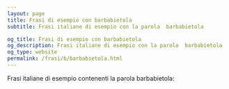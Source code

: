 ```yaml
---
layout: page
title: Frasi di esempio con barbabietola 
subtitle: Frasi italiane di esempio con la parola  barbabietola

og_title: Frasi di esempio con barbabietola 
og_description: Frasi italiane di esempio con la parola  barbabietola
og_type: website
permalink: /frasi/b/barbabietola.html
---
```


Frasi italiane di esempio contenenti la parola barbabietola:


